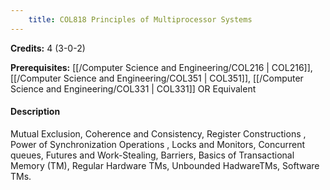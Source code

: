 ```yaml
---
    title: COL818 Principles of Multiprocessor Systems
---
```

**Credits:** 4 (3-0-2)



**Prerequisites:** [[/Computer Science and Engineering/COL216 | COL216]], [[/Computer Science and Engineering/COL351 | COL351]], [[/Computer Science and Engineering/COL331 | COL331]] OR Equivalent

#### Description 
Mutual Exclusion, Coherence and Consistency, Register Constructions , Power of Synchronization Operations , Locks and Monitors, Concurrent queues, Futures and Work-Stealing, Barriers, Basics of Transactional Memory (TM), Regular Hardware TMs, Unbounded HadwareTMs, Software TMs.